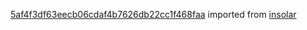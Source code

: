 [5af4f3df63eecb06cdaf4b7626db22cc1f468faa](https://github.com/insolar/insolar/commit/5af4f3df63eecb06cdaf4b7626db22cc1f468faa) imported from [insolar](https://github.com/insolar/insolar)
